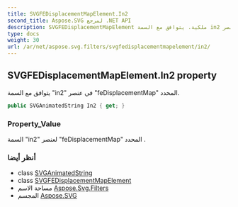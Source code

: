 ```yaml
---
title: SVGFEDisplacementMapElement.In2
second_title: Aspose.SVG لمرجع .NET API
description: SVGFEDisplacementMapElement ملكية. يتوافق مع السمة in2 في عنصر feDisplacementMap المحدد.
type: docs
weight: 30
url: /ar/net/aspose.svg.filters/svgfedisplacementmapelement/in2/
---
```

## SVGFEDisplacementMapElement.In2 property

يتوافق مع السمة "in2" في عنصر "feDisplacementMap" المحدد.

```csharp
public SVGAnimatedString In2 { get; }
```

### Property_Value

السمة "in2" لعنصر "feDisplacementMap" المحدد .

### أنظر أيضا

* class [SVGAnimatedString](../../../aspose.svg.datatypes/svganimatedstring/)
* class [SVGFEDisplacementMapElement](../)
* مساحة الاسم [Aspose.Svg.Filters](../../svgfedisplacementmapelement/)
* المجسم [Aspose.SVG](../../../)


